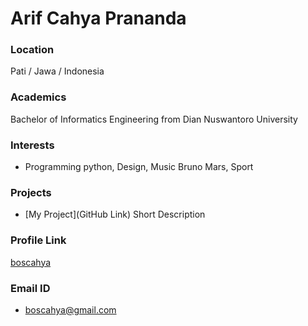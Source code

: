 # Arif Cahya Prananda

### Location

Pati / Jawa / Indonesia

### Academics

Bachelor of Informatics Engineering from Dian Nuswantoro University

### Interests

- Programming python, Design, Music Bruno Mars, Sport

### Projects

- [My Project](GitHub Link) Short Description

### Profile Link

[boscahya](https://github.com/boscahya)

### Email ID

- boscahya@gmail.com
